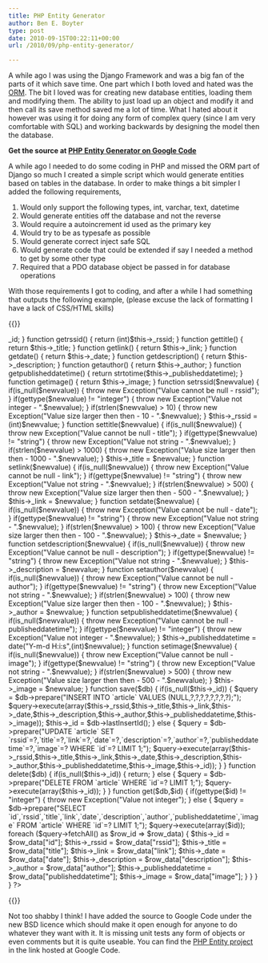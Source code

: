 ```yaml
---
title: PHP Entity Generator
author: Ben E. Boyter
type: post
date: 2010-09-15T00:22:11+00:00
url: /2010/09/php-entity-generator/

---
```

A while ago I was using the Django Framework and was a big fan of the parts of it which save time. One part which I both loved and hated was the [ORM][1]. The bit I loved was for creating new database entities, loading them and modifying them. The ability to just load up an object and modify it and then call its save method saved me a lot of time. What I hated about it however was using it for doing any form of complex query (since I am very comfortable with SQL) and working backwards by designing the model then the database.

**Get the source at [PHP Entity Generator on Google Code][2]**

A while ago I needed to do some coding in PHP and missed the ORM part of Django so much I created a simple script which would generate entities based on tables in the database. In order to make things a bit simpler I added the following requirements,

  1. Would only support the following types, int, varchar, text, datetime
  2. Would generate entities off the database and not the reverse
  3. Would require a autoincrement id used as the primary key
  4. Would try to be as typesafe as possible
  5. Would generate correct inject safe SQL
  6. Would generate code that could be extended if say I needed a method to get by some other type
  7. Required that a PDO database object be passed in for database operations

With those requirements I got to coding, and after a while I had something that outputs the following example, (please excuse the lack of formatting I have a lack of CSS/HTML skills)

{{<highlight php>}}
<?php
//////////////////////////////////////////////////////////////
// This class generated by a tool on 2010-09-15 at 08:58:58 //
//////////////////////////////////////////////////////////////
class article {
private $_id = null;
private $_rssid = null;
private $_title = null;
private $_link = null;
private $_date = null;
private $_description = null;
private $_author = null;
private $_publisheddatetime = null;
private $_image = null;

function getid() {
return $this->_id;
}
function getrssid() {
return (int)$this->_rssid;
}
function gettitle() {
return $this->_title;
}
function getlink() {
return $this->_link;
}
function getdate() {
return $this->_date;
}
function getdescription() {
return $this->_description;
}
function getauthor() {
return $this->_author;
}
function getpublisheddatetime() {
return strtotime($this->_publisheddatetime);
}
function getimage() {
return $this->_image;
}
function setrssid($newvalue) {
if(is_null($newvalue)) {
throw new Exception("Value cannot be null - rssid");
}
if(gettype($newvalue) != "integer") {
throw new Exception("Value not integer - ".$newvalue);
}
if(strlen($newvalue) > 10) {
throw new Exception("Value size larger then then - 10 - ".$newvalue);
}
$this->_rssid = (int)$newvalue;
}
function settitle($newvalue) {
if(is_null($newvalue)) {
throw new Exception("Value cannot be null - title");
}
if(gettype($newvalue) != "string") {
throw new Exception("Value not string - ".$newvalue);
}
if(strlen($newvalue) > 1000) {
throw new Exception("Value size larger then then - 1000 - ".$newvalue);
}
$this->_title = $newvalue;
}
function setlink($newvalue) {
if(is_null($newvalue)) {
throw new Exception("Value cannot be null - link");
}
if(gettype($newvalue) != "string") {
throw new Exception("Value not string - ".$newvalue);
}
if(strlen($newvalue) > 500) {
throw new Exception("Value size larger then then - 500 - ".$newvalue);
}
$this->_link = $newvalue;
}
function setdate($newvalue) {
if(is_null($newvalue)) {
throw new Exception("Value cannot be null - date");
}
if(gettype($newvalue) != "string") {
throw new Exception("Value not string - ".$newvalue);
}
if(strlen($newvalue) > 100) {
throw new Exception("Value size larger then then - 100 - ".$newvalue);
}
$this->_date = $newvalue;
}
function setdescription($newvalue) {
if(is_null($newvalue)) {
throw new Exception("Value cannot be null - description");
}
if(gettype($newvalue) != "string") {
throw new Exception("Value not string - ".$newvalue);
}
$this->_description = $newvalue;
}
function setauthor($newvalue) {
if(is_null($newvalue)) {
throw new Exception("Value cannot be null - author");
}
if(gettype($newvalue) != "string") {
throw new Exception("Value not string - ".$newvalue);
}
if(strlen($newvalue) > 100) {
throw new Exception("Value size larger then then - 100 - ".$newvalue);
}
$this->_author = $newvalue;
}
function setpublisheddatetime($newvalue) {
if(is_null($newvalue)) {
throw new Exception("Value cannot be null - publisheddatetime");
}
if(gettype($newvalue) != "integer") {
throw new Exception("Value not integer - ".$newvalue);
}
$this->_publisheddatetime = date("Y-m-d H:i:s",(int)$newvalue);
}
function setimage($newvalue) {
if(is_null($newvalue)) {
throw new Exception("Value cannot be null - image");
}
if(gettype($newvalue) != "string") {
throw new Exception("Value not string - ".$newvalue);
}
if(strlen($newvalue) > 500) {
throw new Exception("Value size larger then then - 500 - ".$newvalue);
}
$this->_image = $newvalue;
}

function save($db) {
if(is_null($this->_id)) {
$query = $db->prepare("INSERT INTO `article` VALUES (NULL,?,?,?,?,?,?,?,?);");
$query->execute(array($this->_rssid,$this->_title,$this->_link,$this->_date,$this->_description,$this->_author,$this->_publisheddatetime,$this->_image));
$this->_id = $db->lastInsertId();
}
else {
$query = $db->prepare("UPDATE `article` SET `rssid`=?,`title`=?,`link`=?,`date`=?,`description`=?,`author`=?,`publisheddatetime`=?,`image`=? WHERE `id`=? LIMIT 1;");
$query->execute(array($this->_rssid,$this->_title,$this->_link,$this->_date,$this->_description,$this->_author,$this->_publisheddatetime,$this->_image,$this->_id));
}
}

function delete($db) {
if(is_null($this->_id)) {
return;
}
else {
$query = $db->prepare("DELETE FROM `article` WHERE `id`=? LIMIT 1;");
$query->execute(array($this->_id));
}
}

function get($db,$id) {
if(gettype($id) != "integer") {
throw new Exception("Value not integer");
}
else {
$query = $db->prepare("SELECT `id`,`rssid`,`title`,`link`,`date`,`description`,`author`,`publisheddatetime`,`image` FROM `article` WHERE `id`=? LIMIT 1;");
$query->execute(array($id));
foreach ($query->fetchAll() as $row_id => $row_data) {
$this->_id = $row_data["id"];
$this->_rssid = $row_data["rssid"];
$this->_title = $row_data["title"];
$this->_link = $row_data["link"];
$this->_date = $row_data["date"];
$this->_description = $row_data["description"];
$this->_author = $row_data["author"];
$this->_publisheddatetime = $row_data["publisheddatetime"];
$this->_image = $row_data["image"];
}
}
}
}
?>
{{</highlight>}}

Not too shabby I think! I have added the source to Google Code under the new BSD licence which should make it open enough for anyone to do whatever they want with it. It is missing unit tests any form of objects or even comments but it is quite useable. You can find the [PHP Entity project][2] in the link hosted at Google Code.

 [1]: http://en.wikipedia.org/wiki/Object-relational_mapping
 [2]: http://code.google.com/p/phpentitygenerator/